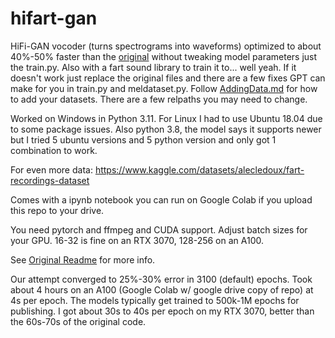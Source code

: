 # hifart-gan
HiFi-GAN vocoder (turns spectrograms into waveforms) optimized to about 40%-50% faster than the [original](https://github.com/jik876/hifi-gan) without tweaking model parameters just the train.py. Also with a fart sound library to train it to... well yeah. If it doesn't work just replace the original files and there are a few fixes GPT can make for you in train.py and meldataset.py. Follow [AddingData.md](./AddingData.md) for how to add your datasets. There are a few relpaths you may need to change.

Worked on Windows in Python 3.11. For Linux I had to use Ubuntu 18.04 due to some package issues. Also python 3.8, the model says it supports newer but I tried 5 ubuntu versions and 5 python version and only got 1 combination to work.

For even more data: https://www.kaggle.com/datasets/alecledoux/fart-recordings-dataset

Comes with a ipynb notebook you can run on Google Colab if you upload this repo to your drive.

You need pytorch and ffmpeg and CUDA support. Adjust batch sizes for your GPU. 16-32 is fine on an RTX 3070, 128-256 on an A100. 

See [Original Readme](./Original_README.md) for more info.

Our attempt converged to 25%-30% error in 3100 (default) epochs. Took about 4 hours on an A100 (Google Colab w/ google drive copy of repo) at 4s per epoch. The models typically get trained to 500k-1M epochs for publishing. I got about 30s to 40s per epoch on my RTX 3070, better than the 60s-70s of the original code.